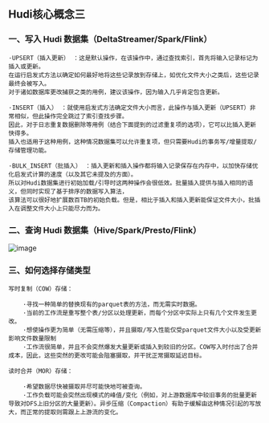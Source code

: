 ## Hudi核心概念三

### 一、写入 Hudi 数据集（DeltaStreamer/Spark/Flink）

    ·UPSERT（插入更新） ：这是默认操作，在该操作中，通过查找索引，首先将输入记录标记为插入或更新。
    在运行启发式方法以确定如何最好地将这些记录放到存储上，如优化文件大小之类后，这些记录最终会被写入。
    对于诸如数据库更改捕获之类的用例，建议该操作，因为输入几乎肯定包含更新。
    
    ·INSERT（插入） ：就使用启发式方法确定文件大小而言，此操作与插入更新（UPSERT）非常相似，但此操作完全跳过了索引查找步骤。
    因此，对于日志重复数据删除等用例（结合下面提到的过滤重复项的选项），它可以比插入更新快得多。
    插入也适用于这种用例，这种情况数据集可以允许重复项，但只需要Hudi的事务写/增量提取/存储管理功能。
    
    ·BULK_INSERT（批插入） ：插入更新和插入操作都将输入记录保存在内存中，以加快存储优化启发式计算的速度（以及其它未提及的方面）。
    所以对Hudi数据集进行初始加载/引导时这两种操作会很低效。批量插入提供与插入相同的语义，但同时实现了基于排序的数据写入算法，
    该算法可以很好地扩展数百TB的初始负载。但是，相比于插入和插入更新能保证文件大小，批插入在调整文件大小上只能尽力而为。
    
    
### 二、查询 Hudi 数据集（Hive/Spark/Presto/Flink）

![image](https://github.com/Tandoy/Bigdata-learn/blob/master/Hudi/images/%E6%9F%A5%E8%AF%A2Hudi%E6%95%B0%E6%8D%AE%E9%9B%86.PNG)


### 三、如何选择存储类型

    写时复制（COW）存储：
    
        ·寻找一种简单的替换现有的parquet表的方法，而无需实时数据。       
        ·当前的工作流是重写整个表/分区以处理更新，而每个分区中实际上只有几个文件发生更改。       
        ·想使操作更为简单（无需压缩等），并且摄取/写入性能仅受parquet文件大小以及受更新影响文件数量限制      
        ·工作流很简单，并且不会突然爆发大量更新或插入到较旧的分区。COW写入时付出了合并成本，因此，这些突然的更改可能会阻塞摄取，并干扰正常摄取延迟目标。
        
    读时合并（MOR）存储：
    
        ·希望数据尽快被摄取并尽可能快地可被查询。       
        ·工作负载可能会突然出现模式的峰值/变化（例如，对上游数据库中较旧事务的批量更新导致对DFS上旧分区的大量更新）。异步压缩（Compaction）有助于缓解由这种情况引起的写放大，而正常的提取则需跟上上游流的变化。
